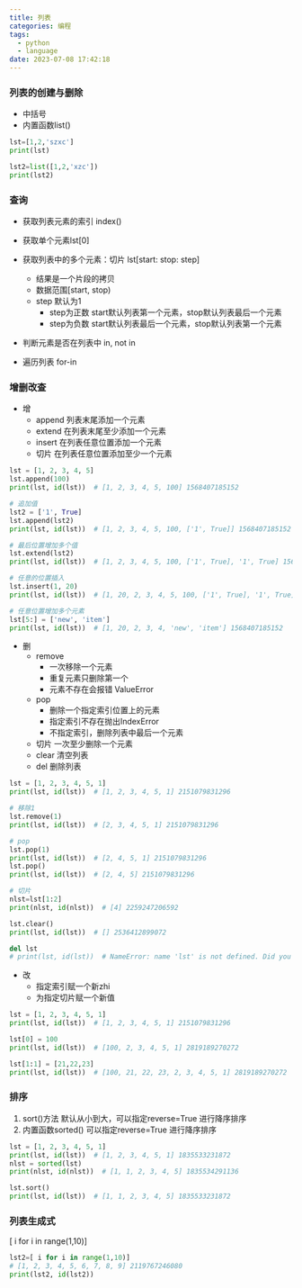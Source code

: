 ```yaml
---
title: 列表
categories: 编程
tags:
  - python
  - language
date: 2023-07-08 17:42:18
---
```

### 列表的创建与删除
- 中括号
- 内置函数list()

```python
lst=[1,2,'szxc']
print(lst)

lst2=list([1,2,'xzc'])
print(lst2)
```  
### 查询
- 获取列表元素的索引 index()
- 获取单个元素lst[0]
- 获取列表中的多个元素：切片 lst[start: stop: step]
  - 结果是一个片段的拷贝
  - 数据范围[start, stop)
  - step 默认为1
    - step为正数 start默认列表第一个元素，stop默认列表最后一个元素
    - step为负数 start默认列表最后一个元素，stop默认列表第一个元素

- 判断元素是否在列表中 in, not in
- 遍历列表 for-in

### 增删改查
- 增
  - append 列表末尾添加一个元素
  - extend 在列表末尾至少添加一个元素
  - insert 在列表任意位置添加一个元素
  - 切片 在列表任意位置添加至少一个元素

```python
lst = [1, 2, 3, 4, 5]
lst.append(100)
print(lst, id(lst))  # [1, 2, 3, 4, 5, 100] 1568407185152

# 追加值
lst2 = ['1', True]
lst.append(lst2)
print(lst, id(lst))  # [1, 2, 3, 4, 5, 100, ['1', True]] 1568407185152

# 最后位置增加多个值
lst.extend(lst2)
print(lst, id(lst))  # [1, 2, 3, 4, 5, 100, ['1', True], '1', True] 1568407185152

# 任意的位置插入
lst.insert(1, 20)
print(lst, id(lst))  # [1, 20, 2, 3, 4, 5, 100, ['1', True], '1', True] 1568407185152

# 任意位置增加多个元素
lst[5:] = ['new', 'item']
print(lst, id(lst))  # [1, 20, 2, 3, 4, 'new', 'item'] 1568407185152
```
- 删
  - remove 
    - 一次移除一个元素
    - 重复元素只删除第一个
    - 元素不存在会报错 ValueError
  - pop
    - 删除一个指定索引位置上的元素
    - 指定索引不存在抛出IndexError
    - 不指定索引，删除列表中最后一个元素
  - 切片 一次至少删除一个元素
  - clear 清空列表
  - del 删除列表

```python
lst = [1, 2, 3, 4, 5, 1]
print(lst, id(lst))  # [1, 2, 3, 4, 5, 1] 2151079831296

# 移除1
lst.remove(1)
print(lst, id(lst))  # [2, 3, 4, 5, 1] 2151079831296

# pop
lst.pop(1)
print(lst, id(lst))  # [2, 4, 5, 1] 2151079831296
lst.pop()
print(lst, id(lst))  # [2, 4, 5] 2151079831296

# 切片
nlst=lst[1:2]
print(nlst, id(nlst))  # [4] 2259247206592

lst.clear()
print(lst, id(lst))  # [] 2536412899072

del lst
# print(lst, id(lst))  # NameError: name 'lst' is not defined. Did you mean: 'nlst'?
```
- 改
  - 指定索引赋一个新zhi
  - 为指定切片赋一个新值
```python
lst = [1, 2, 3, 4, 5, 1]
print(lst, id(lst))  # [1, 2, 3, 4, 5, 1] 2151079831296

lst[0] = 100
print(lst, id(lst))  # [100, 2, 3, 4, 5, 1] 2819189270272

lst[1:1] = [21,22,23]
print(lst, id(lst))  # [100, 21, 22, 23, 2, 3, 4, 5, 1] 2819189270272
```

### 排序
1. sort()方法 默认从小到大，可以指定reverse=True 进行降序排序
2. 内置函数sorted() 可以指定reverse=True 进行降序排序
```python
lst = [1, 2, 3, 4, 5, 1]
print(lst, id(lst))  # [1, 2, 3, 4, 5, 1] 1835533231872
nlst = sorted(lst)
print(nlst, id(nlst))  # [1, 1, 2, 3, 4, 5] 1835534291136

lst.sort()
print(lst, id(lst))  # [1, 1, 2, 3, 4, 5] 1835533231872
```

### 列表生成式

[ i for i in range(1,10)]
```python
lst2=[ i for i in range(1,10)]
# [1, 2, 3, 4, 5, 6, 7, 8, 9] 2119767246080
print(lst2, id(lst2)) 
```
